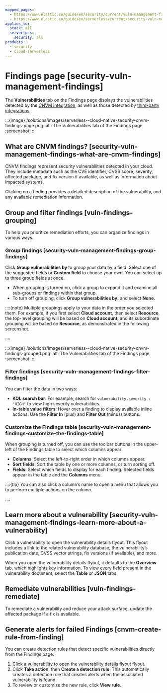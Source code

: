 ```yaml
---
mapped_pages:
  - https://www.elastic.co/guide/en/security/current/vuln-management-findings.html
  - https://www.elastic.co/guide/en/serverless/current/security-vuln-management-findings.html
applies_to:
  stack: all
  serverless:
    security: all
products:
  - security
  - cloud-serverless
---
```


# Findings page [security-vuln-management-findings]

The **Vulnerabilities** tab on the Findings page displays the vulnerabilities detected by the [CNVM integration](cloud-native-vulnerability-management.md), as well as those detected by [third-party integrations](ingest-third-party-cloud-security-data.md).

:::{image} /solutions/images/serverless--cloud-native-security-cnvm-findings-page.png
:alt: The Vulnerabilities tab of the Findings page
:screenshot:
:::


## What are CNVM findings? [security-vuln-management-findings-what-are-cnvm-findings]

CNVM findings represent security vulnerabilities detected in your cloud. They include metadata such as the CVE identifier, CVSS score, severity, affected package, and fix version if available, as well as information about impacted systems.

Clicking on a finding provides a detailed description of the vulnerability, and any available remediation information.


## Group and filter findings [vuln-findings-grouping]

To help you prioritize remediation efforts, you can organize findings in various ways.


### Group findings [security-vuln-management-findings-group-findings]

Click **Group vulnerabilities by** to group your data by a field. Select one of the suggested fields or **Custom field** to choose your own. You can select up to three group fields at once.

* When grouping is turned on, click a group to expand it and examine all sub-groups or findings within that group.
* To turn off grouping, click **Group vulnerabilities by:** and select **None**.

::::{note}
Multiple groupings apply to your data in the order you selected them. For example, if you first select **Cloud account**, then select **Resource**, the top-level grouping will be based on **Cloud account**, and its subordinate grouping will be based on **Resource**, as demonstrated in the following screenshot.

::::


:::{image} /solutions/images/serverless--cloud-native-security-cnvm-findings-grouped.png
:alt: The Vulnerabilities tab of the Findings page
:screenshot:
:::


### Filter findings [security-vuln-management-findings-filter-findings]

You can filter the data in two ways:

* **KQL search bar**: For example, search for `vulnerability.severity : "HIGH"` to view high severity vulnerabilities.
* **In-table value filters**: Hover over a finding to display available inline actions. Use the **Filter In** (plus) and **Filter Out** (minus) buttons.


### Customize the Findings table [security-vuln-management-findings-customize-the-findings-table]

When grouping is turned off, you can use the toolbar buttons in the upper-left of the Findings table to select which columns appear:

* **Columns**: Select the left-to-right order in which columns appear.
* **Sort fields**: Sort the table by one or more columns, or turn sorting off.
* **Fields**: Select which fields to display for each finding. Selected fields appear in the table and the **Columns** menu.

::::{tip}
You can also click a column’s name to open a menu that allows you to perform multiple actions on the column.

::::



## Learn more about a vulnerability [security-vuln-management-findings-learn-more-about-a-vulnerability]

Click a vulnerability to open the vulnerability details flyout. This flyout includes a link to the related vulnerability database, the vulnerability’s publication date, CVSS vector strings, fix versions (if available), and more.

When you open the vulnerability details flyout, it defaults to the **Overview** tab, which highlights key information. To view every field present in the vulnerability document, select the **Table** or **JSON** tabs.


## Remediate vulnerabilities [vuln-findings-remediate]

To remediate a vulnerability and reduce your attack surface, update the affected package if a fix is available.


## Generate alerts for failed Findings [cnvm-create-rule-from-finding]

You can create detection rules that detect specific vulnerabilities directly from the Findings page:

1. Click a vulnerability to open the vulnerability details flyout flyout.
2. Click **Take action**, then **Create a detection rule**. This automatically creates a detection rule that creates alerts when the associated vulnerability is found.
3. To review or customize the new rule, click **View rule**.
